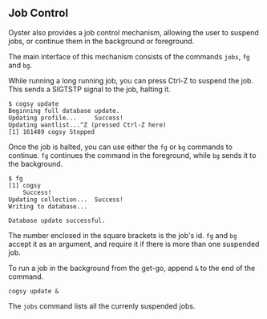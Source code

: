 ## Job Control
Oyster also provides a job control mechanism, allowing the user to suspend jobs, or continue them in the background or foreground.

The main interface of this mechanism consists of the commands `jobs`, `fg` and `bg`.

While running a long running job, you can press Ctrl-Z to suspend the job. This sends a SIGTSTP signal to the job, halting it.
```
$ cogsy update
Beginning full database update.
Updating profile...     Success!
Updating wantlist...^Z (pressed Ctrl-Z here)
[1] 161489 cogsy Stopped
```
Once the job is halted, you can use either the `fg` or `bg` commands to continue. `fg` continues the command in the foreground, while `bg` sends it to the background.
```
$ fg
[1] cogsy
    Success!
Updating collection...  Success!
Writing to database...

Database update successful.
```
The number enclosed in the square brackets is the job's id.
`fg` and `bg` accept it as an argument, and require it if there is more than one suspended job.

To run a job in the background from the get-go, append `&` to the end of the command.

`cogsy update &`

The `jobs` command lists all the currenly suspended jobs.